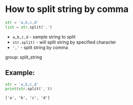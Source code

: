 # How to split string by comma

```python
str = 'a,b,c,d'
list = str.split(',')
```

- `a,b,c,d` - sample string to split
- `str.split(` - will split string by specified character
- `','` - split string by comma

group: split_string

## Example: 
```python
str = 'a,b,c,d'
print(str.split(','))
```
```
['a', 'b', 'c', 'd']

```
